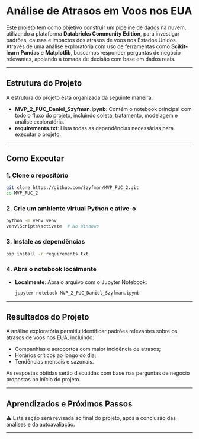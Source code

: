 # **Análise de Atrasos em Voos nos EUA**

Este projeto tem como objetivo construir um pipeline de dados na nuvem, utilizando a plataforma **Databricks Community Edition**, para investigar padrões, causas e impactos dos atrasos de voos nos Estados Unidos. Através de uma análise exploratória com uso de ferramentas como **Scikit-learn** **Pandas** e **Matplotlib**, buscamos responder perguntas de negócio relevantes, apoiando a tomada de decisão com base em dados reais.

---

## **Estrutura do Projeto**

A estrutura do projeto está organizada da seguinte maneira:

- **MVP_2_PUC_Daniel_Szyfman.ipynb**: Contém o notebook principal com todo o fluxo do projeto, incluindo coleta, tratamento, modelagem e análise exploratória.
- **requirements.txt**: Lista todas as dependências necessárias para executar o projeto.

---

## **Como Executar**

### **1. Clone o repositório**
```bash
git clone https://github.com/Szyfman/MVP_PUC_2.git
cd MVP_PUC_2
```

### **2. Crie um ambiente virtual Python e ative-o**
```bash
python -m venv venv
venv\Scripts\activate  # No Windows
```

### **3. Instale as dependências**
```bash
pip install -r requirements.txt
```

### **4. Abra o notebook localmente**
- **Localmente**: Abra o arquivo com o Jupyter Notebook:
  ```bash
  jupyter notebook MVP_2_PUC_Daniel_Szyfman.ipynb
  ```

---

## **Resultados do Projeto**

A análise exploratória permitiu identificar padrões relevantes sobre os atrasos de voos nos EUA, incluindo:
- Companhias e aeroportos com maior incidência de atrasos;
- Horários críticos ao longo do dia;
- Tendências mensais e sazonais.

As respostas obtidas serão discutidas com base nas perguntas de negócio propostas no início do projeto.

---

## **Aprendizados e Próximos Passos**

⚠️ Esta seção será revisada ao final do projeto, após a conclusão das análises e da autoavaliação.

---
